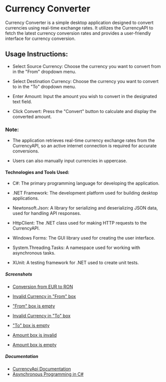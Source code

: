 # Currency Converter

Currency Converter is a simple desktop application designed to convert currencies using real-time exchange rates. It utilizes the CurrencyAPI to fetch the latest currency conversion rates and provides a user-friendly interface for currency conversion.

## Usage Instructions:

 - Select Source Currency: Choose the currency you want to convert from in the "From" dropdown menu.

 - Select Destination Currency: Choose the currency you want to convert to in the "To" dropdown menu.

 - Enter Amount: Input the amount you wish to convert in the designated text field.

 - Click Convert: Press the "Convert" button to calculate and display the converted amount.

### Note:

- The application retrieves real-time currency exchange rates from the CurrencyAPI, so an active internet connection is required for accurate conversions.

- Users can also manually input currencies in uppercase.

#### Technologies and Tools Used:

 - C#: The primary programming language for developing the application.

 - .NET Framework: The development platform used for building desktop applications.

 - Newtonsoft.Json: A library for serializing and deserializing JSON data, used for handling API responses.

 - HttpClient: The .NET class used for making HTTP requests to the CurrencyAPI.

 - Windows Forms: The GUI library used for creating the user interface.

 - System.Threading.Tasks: A namespace used for working with asynchronous tasks.

 - XUnit: A testing framework for .NET used to create unit tests.

##### Screenshots

 - [Conversion from EUR to RON](Screenshots/fromEurToRon.jpg)

 - [Invalid Currency in "From" box](Screenshots/invalidFromBox.jpg)

 - ["From" box is empty](Screenshots/emptyFromBox.jpg)

 - [Invalid Currency in "To" box](Screenshots/invalidToBox.jpg)

 - ["To" box is empty](Screenshots/emptyToBox.jpg)

 - [Amount box is invalid](Screenshots/invalidAmountBox.jpg)

 - [Amount box is empty](Screenshots/emptyAmountBox.jpg)

##### Documentation

 - [CurrencyApi Documentation](https://currencyapi.com/docs)
 - [Asynchronous Programming in C#](https://learn.microsoft.com/en-us/dotnet/csharp/asynchronous-programming/)
